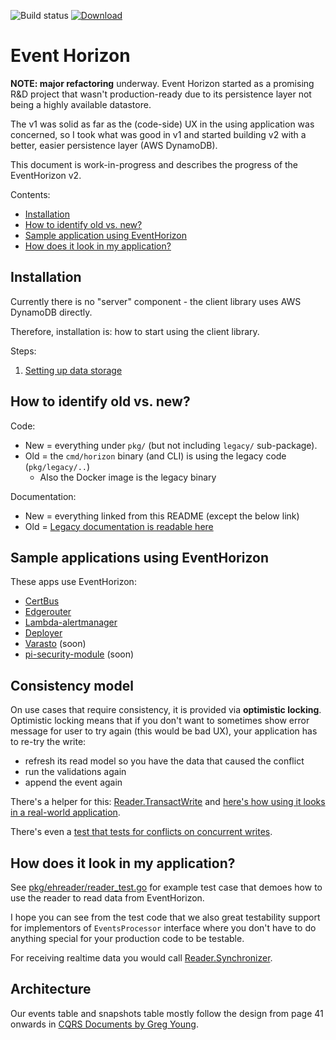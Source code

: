 ![Build status](https://github.com/function61/eventhorizon/workflows/Build/badge.svg)
[![Download](https://github.com/function61/eventhorizon/releases)](docs/assets/Download-install-green.svg)

Event Horizon
=============

**NOTE: major refactoring** underway. Event Horizon started as a promising R&D project that
wasn't production-ready due to its persistence layer not being a highly available datastore.

The v1 was solid as far as the (code-side) UX in the using application was concerned,
so I took what was good in v1 and started building v2 with a better, easier persistence layer
(AWS DynamoDB).

This document is work-in-progress and describes the progress of the EventHorizon v2.

Contents:

- [Installation](#installation)
- [How to identify old vs. new?](#how-to-identify-old-vs-new)
- [Sample application using EventHorizon](#sample-application-using-eventhorizon)
- [How does it look in my application?](#how-does-it-look-in-my-application)


Installation
------------

Currently there is no "server" component - the client library uses AWS DynamoDB directly.

Therefore, installation is: how to start using the client library.

Steps:

1. [Setting up data storage](docs/setting-up-data-storage/README.md)


How to identify old vs. new?
----------------------------

Code:

- New = everything under `pkg/` (but not including `legacy/` sub-package).
- Old = the `cmd/horizon` binary (and CLI) is using the legacy code (`pkg/legacy/..`)
  * Also the Docker image is the legacy binary

Documentation:

- New = everything linked from this README (except the below link)
- Old = [Legacy documentation is readable here](README-legacy.md)


Sample applications using EventHorizon
--------------------------------------

These apps use EventHorizon:

- [CertBus](https://github.com/function61/certbus)
- [Edgerouter](https://github.com/function61/edgerouter)
- [Lambda-alertmanager](https://github.com/function61/lambda-alertmanager)
- [Deployer](https://github.com/function61/deployer)
- [Varasto](https://github.com/function61/varasto) (soon)
- [pi-security-module](https://github.com/function61/pi-security-module) (soon)


Consistency model
-----------------

On use cases that require consistency, it is provided via **optimistic locking**. Optimistic
locking means that if you don't want to sometimes show error message for user to try again
(this would be bad UX), your application has to re-try the write:

- refresh its read model so you have the data that caused the conflict
- run the validations again
- append the event again

There's a helper for this:
[Reader.TransactWrite](https://godoc.org/github.com/function61/eventhorizon/pkg/ehreader#Reader.TransactWrite)
and [here's how using it looks in a real-world application]().

There's even a
[test that tests for conflicts on concurrent writes](https://github.com/function61/eventhorizon/blob/f89fe5d462ca6d7efd03a0b9b871bbec0ed513d9/pkg/ehreader/reader_test.go#L86).


How does it look in my application?
-----------------------------------

See [pkg/ehreader/reader_test.go](pkg/ehreader/reader_test.go) for example test case that
demoes how to use the reader to read data from EventHorizon.

I hope you can see from the test code that we also great testability support for
implementors of `EventsProcessor` interface where you don't have to do anything special for
your production code to be testable.

For receiving realtime data you would call
[Reader.Synchronizer](https://godoc.org/github.com/function61/eventhorizon/pkg/ehreader#Reader.Synchronizer).


Architecture
------------

Our events table and snapshots table mostly follow the design from page 41 onwards in
[CQRS Documents by Greg Young](https://cqrs.files.wordpress.com/2010/11/cqrs_documents.pdf).
